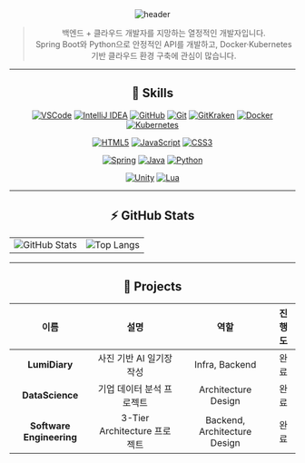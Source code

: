 <div align="center">
  <img 
    src="https://capsule-render.vercel.app/api?type=venom&color=1ABC9C&height=300&section=header&text=Hi%2C%20I%27m%20YoungDu&fontSize=80&textColor=FFFFFF&stroke=16A085&strokeWidth=2" 
    alt="header" 
  />



> 백엔드 + 클라우드 개발자를 지망하는 열정적인 개발자입니다.  
> Spring Boot와 Python으로 안정적인 API를 개발하고, Docker·Kubernetes 기반 클라우드 환경 구축에 관심이 많습니다.

---

## 🧰 Skills

<div align="center">

[![VSCode](https://img.shields.io/badge/VSCode-007ACC?logo=visual-studio-code&logoColor=white)](https://code.visualstudio.com/) [![IntelliJ IDEA](https://img.shields.io/badge/IntelliJ%20IDEA-000000?logo=intellij-idea&logoColor=white)](https://www.jetbrains.com/idea/) [![GitHub](https://img.shields.io/badge/GitHub-181717?logo=github&logoColor=white)](https://github.com/) [![Git](https://img.shields.io/badge/Git-F05032?logo=git&logoColor=white)](https://git-scm.com/) [![GitKraken](https://img.shields.io/badge/GitKraken-DE5A93?logo=gitkraken&logoColor=white)](https://www.gitkraken.com/) [![Docker](https://img.shields.io/badge/Docker-2496ED?logo=docker&logoColor=white)](https://www.docker.com/) [![Kubernetes](https://img.shields.io/badge/Kubernetes-326CE5?logo=kubernetes&logoColor=white)](https://kubernetes.io/) 

[![HTML5](https://img.shields.io/badge/HTML5-E34F26?logo=html5&logoColor=white)](https://developer.mozilla.org/docs/Web/HTML) [![JavaScript](https://img.shields.io/badge/JavaScript-F7DF1E?logo=javascript&logoColor=black)](https://developer.mozilla.org/docs/Web/JavaScript) [![CSS3](https://img.shields.io/badge/CSS3-1572B6?logo=css3&logoColor=white)](https://developer.mozilla.org/docs/Web/CSS) 

[![Spring](https://img.shields.io/badge/Spring-6DB33F?logo=spring&logoColor=white)](https://spring.io/) [![Java](https://img.shields.io/badge/Java-007396?logo=java&logoColor=white)](https://www.oracle.com/java/) [![Python](https://img.shields.io/badge/Python-3776AB?logo=python&logoColor=white)](https://www.python.org/) 

[![Unity](https://img.shields.io/badge/Unity-000000?logo=unity&logoColor=white)](https://unity.com/) [![Lua](https://img.shields.io/badge/Lua-000080?logo=lua&logoColor=white)](https://www.lua.org/) 

</div>


---

## ⚡ GitHub Stats

<div align="center">

<table>
  <tr>
    <td align="center">
      <img src="https://github-readme-stats.vercel.app/api?username=ydking0911&show_icons=true&show_rank=true&theme=gotham" alt="GitHub Stats" />
    </td>
    <td align="center">
      <img src="https://github-readme-stats.vercel.app/api/top-langs/?username=ydking0911&layout=compact&theme=gotham" alt="Top Langs" />
    </td>
  </tr>
</table>

</div>

---

## 📂 Projects

| 이름               | 설명                             | 역할      | 진행도   |
| :----------------: | :-------------------------------: | :-------: | :------: |
| **LumiDiary**         | 사진 기반 AI 일기장 작성       | Infra, Backend        | 완료 |
| **DataScience**   | 기업 데이터 분석 프로젝트            | Architecture Design   | 완료 |
| **Software Engineering**  | 3-Tier Architecture 프로젝트         | Backend, Architecture Design   | 완료 |

</div>
